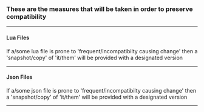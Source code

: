 ### These are the measures that will be taken in order to preserve compatibility

---

#### Lua Files
If a/some lua file is prone to 'frequent/incompatibilty causing change' then a 'snapshot/copy' of 'it/them' will be provided with a designated version

---

#### Json Files
If a/some json file is prone to 'frequent/incompatibilty causing change' then a 'snapshot/copy' of 'it/them' will be provided with a designated version

---